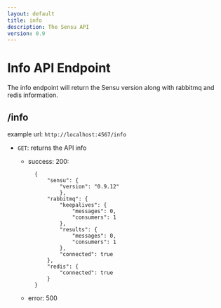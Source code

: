 ```yaml
---
layout: default
title: info
description: The Sensu API
version: 0.9
---
```


<div class="page-header">
  <h1>Info API Endpoint<small></small></h1>
</div>

The info endpoint will return the Sensu version along with rabbitmq and redis information.

## /info

example url: `http://localhost:4567/info`

* `GET`: returns the API info

    - success: 200:

            {
                "sensu": {
                    "version": "0.9.12"
                    },
                "rabbitmq": {
                    "keepalives": {
                        "messages": 0,
                        "consumers": 1
                    },
                    "results": {
                        "messages": 0,
                        "consumers": 1
                    },
                    "connected": true
                },
                "redis": {
                    "connected": true
                }
            }

    - error: 500
